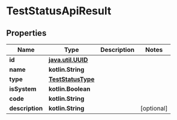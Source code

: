 
# TestStatusApiResult

## Properties
| Name | Type | Description | Notes |
| ------------ | ------------- | ------------- | ------------- |
| **id** | [**java.util.UUID**](java.util.UUID.md) |  |  |
| **name** | **kotlin.String** |  |  |
| **type** | [**TestStatusType**](TestStatusType.md) |  |  |
| **isSystem** | **kotlin.Boolean** |  |  |
| **code** | **kotlin.String** |  |  |
| **description** | **kotlin.String** |  |  [optional] |



